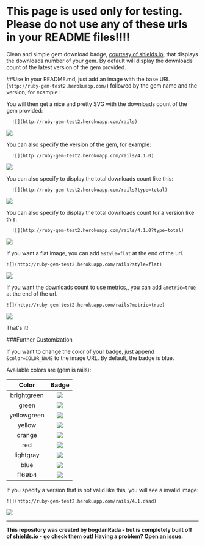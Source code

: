 This page is used only for testing. Please do not use any of these urls in your README files!!!!
=============


Clean and simple gem download badge, [courtesy of shields.io](https://github.com/badges/shields), that displays the downloads number of your gem.
By default will display the downloads count of the latest version of the gem provided. 

##Use
In your README.md, just add an image with the base URL (`http://ruby-gem-test2.herokuapp.com/`) followed by the  gem name and the version, for example :
 
You will then get a nice and pretty SVG with the downloads count of the gem  provided:

```
  ![](http://ruby-gem-test2.herokuapp.com/rails)
```
 ![](http://ruby-gem-test2.herokuapp.com/rails)

You can also specify  the version of the gem, for example: 
```
  ![](http://ruby-gem-test2.herokuapp.com/rails/4.1.0)
```
![](http://ruby-gem-test2.herokuapp.com/rails/4.1.0)

You can also specify to display the total downloads count like this:

```
  ![](http://ruby-gem-test2.herokuapp.com/rails?type=total)
```

 ![](http://ruby-gem-test2.herokuapp.com/rails?type=total)

You can also specify to display the total downloads count for a version like this:
```
  ![](http://ruby-gem-test2.herokuapp.com/rails/4.1.0?type=total)
```

 ![](http://ruby-gem-test2.herokuapp.com/rails/4.1.0?type=total)



If you want a flat image, you can add `&style=flat` at the end of the url.

```
![](http://ruby-gem-test2.herokuapp.com/rails?style=flat)
```

![](http://ruby-gem-test2.herokuapp.com/rails?style=flat)


If you want the downloads count to use metrics,, you can add `&metric=true` at the end of the url.

```
![](http://ruby-gem-test2.herokuapp.com/rails?metric=true)
```

![](http://ruby-gem-test2.herokuapp.com/rails?metric=true)


That's it!

###Further Customization

If you want to change the color of your badge, just append `&color=COLOR_NAME` to the image URL.  By default, the badge is blue.

Available colors are (gem is rails):

| Color         | Badge                                                                           |
|:-------------:|:-------------------------------------------------------------------------------:|
| brightgreen   | ![](http://ruby-gem-test2.herokuapp.com/rails?color=brightgreen&style=flat) |
| green         | ![](http://ruby-gem-test2.herokuapp.com/rails?color=green&style=flat)       |
| yellowgreen   | ![](http://ruby-gem-test2.herokuapp.com/rails?color=yellowgreen&style=flat) |
| yellow        | ![](http://ruby-gem-test2.herokuapp.com/rails?color=yellow&style=flat)      |
| orange        | ![](http://ruby-gem-test2.herokuapp.com/rails?color=orange&style=flat)      |
| red           | ![](http://ruby-gem-test2.herokuapp.com/rails?color=red&style=flat)         |
| lightgray     | ![](http://ruby-gem-test2.herokuapp.com/rails?color=lightgray&style=flat)   |
| blue          | ![](http://ruby-gem-test2.herokuapp.com/rails?color=blue&style=flat)        |
| ff69b4        | ![](http://ruby-gem-test2.herokuapp.com/rails?color=ff69b4&style=flat)      |


If you specify a version that is not valid like this, you will see a invalid image: 

```
![](http://ruby-gem-test2.herokuapp.com/rails/4.1.dsad)
```
 
 ![](http://ruby-gem-test2.herokuapp.com/rails/4.1.dsad)

------

**This repository was created by bogdanRada - but is completely built off of [shields.io](http://github.com/badges/shields) - go check them out!  Having a problem?  [Open an issue.](http://github.com/bogdanRada/gem-downloads-badge/issues)**
